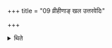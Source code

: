 +++
title = "09 व्रीहीणाङ् खल उत्तरवेदिः"

+++

<details><summary>थिते</summary>

9. the threshing floor of rice, the Uttaravedi. 
</details>
